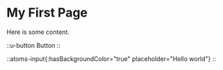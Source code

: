 # My First Page

Here is some content.

::u-button
Button
::

::atoms-input{:hasBackgroundColor="true" placeholder="Hello world"}
::